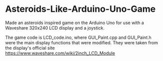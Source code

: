 # Asteroids-Like-Arduino-Uno-Game
Made an asteroids inspired game on the Arduino Uno for use with a Waveshare 320x240 LCD display and a joystick.


The game code is LCD_code.ino, where GUI_Paint.cpp and GUI_Paint.h were the main display functions that were modified. They were taken from the display's official site https://www.waveshare.com/wiki/2inch_LCD_Module
